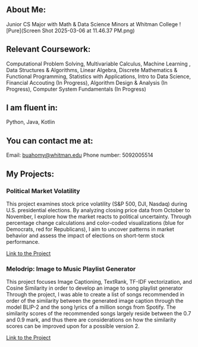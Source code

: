 
## About Me: 
Junior CS Major with Math & Data Science Minors at Whitman College
![Pure](Screen Shot 2025-03-06 at 11.46.37 PM.png)

## Relevant Coursework: 
Computational Problem Solving, Multivariable Calculus, Machine Learning , Data Structures &
Algorithms, Linear Algebra, Discrete Mathematics & Functional Programming, Statistics with Applications, Intro to Data Science, Financial Accouting (In Progress), Algorithm Design & Analysis (In Progress), Computer System Fundamentals (In Progress)

## I am fluent in: 
Python, Java, Kotlin

## You can contact me at: 
Email: buahomy@whitman.edu
Phone number: 5092005514

## My Projects:

### Political Market Volatility
This project examines stock price volatility (S&P 500, DJI, Nasdaq) during U.S. presidential elections. By analyzing closing price data from October to November, I explore how the market reacts to political uncertainty. Through percentage change calculations and color-coded visualizations (blue for Democrats, red for Republicans), I aim to uncover patterns in market behavior and assess the impact of elections on short-term stock performance.

[Link to the Project](https://buahomy.github.io/Political-Market-Volatility/)

### Melodrip: Image to Music Playlist Generator
This project focuses Image Captioning, TextRank, TF-IDF vectorization, and Cosine Similarity in order to develop an image to song playlist generator Through the project, I was able to create a list of songs recommended in order of the similarity between the generated image caption through the model BLIP-2 and the song lyrics of a million songs from Spotify. The similarity scores of the recommended songs largely reside between the 0.7 and 0.9 mark, and thus there are considerations on how the similarity scores can be improved upon for a possible version 2.

[Link to the Project](https://buahomy.github.io/Image-to-Music-Playlist-Generator/)
